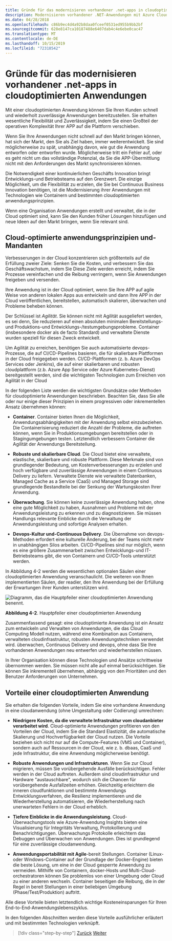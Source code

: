 ```yaml
---
title: Gründe für das modernisieren vorhandener .net-apps in cloudoptimierten Anwendungen
description: Modernisieren vorhandener .NET-Anwendungen mit Azure Cloud und Windows-Containern | Gründe für das modernisieren vorhandener .net-apps in cloudoptimierten Anwendungen
ms.date: 04/28/2018
ms.openlocfilehash: c86b9ec4d4a92b8daa0fceef0531ed955b9bb2bf
ms.sourcegitcommit: 628e8147ca10187488e6407dab4c4e6ebe0cac47
ms.translationtype: MT
ms.contentlocale: de-DE
ms.lasthandoff: 10/15/2019
ms.locfileid: "72318542"
---
```

# <a name="reasons-to-modernize-existing-net-apps-to-cloud-optimized-applications"></a>Gründe für das modernisieren vorhandener .net-apps in cloudoptimierten Anwendungen

Mit einer cloudoptimierten Anwendung können Sie Ihren Kunden schnell und wiederholt zuverlässige Anwendungen bereitzustellen. Sie erhalten wesentliche Flexibilität und Zuverlässigkeit, indem Sie einen Großteil der operativen Komplexität Ihrer APP auf die Plattform verschieben.

Wenn Sie Ihre Anwendungen nicht schnell auf den Markt bringen können, hat sich der Markt, den Sie als Ziel haben, immer weiterentwickelt. Sie sind möglicherweise zu spät, unabhängig davon, wie gut die Anwendung entworfen oder entworfen wurde. Möglicherweise tritt ein Fehler auf, oder es geht nicht um das vollständige Potenzial, da Sie die APP-Übermittlung nicht mit den Anforderungen des Markt synchronisieren können.

Die Notwendigkeit einer kontinuierlichen Geschäfts Innovation bringt Entwicklungs-und Betriebsteams auf den Grenzwert. Die einzige Möglichkeit, um die Flexibilität zu erzielen, die Sie bei Continuous Business Innovation benötigen, ist die Modernisierung ihrer Anwendungen mit Technologien wie Containern und bestimmten cloudoptimierten anwendungsprinzipien.

Wenn eine Organisation Anwendungen erstellt und verwaltet, die in der Cloud optimiert sind, kann Sie den Kunden früher Lösungen hinzufügen und neue Ideen auf den Markt bringen, wenn Sie relevant sind.

## <a name="cloud-optimized-application-principles-and-tenets"></a>Cloud-optimierte anwendungsprinzipien und-Mandanten 

Verbesserungen in der Cloud konzentrieren sich größtenteils auf die Erfüllung zweier Ziele: Senken Sie die Kosten, und verbessern Sie das Geschäftswachstum, indem Sie Diese Ziele werden erreicht, indem Sie Prozesse vereinfachen und die Reibung verringern, wenn Sie Anwendungen freigeben und versenden.

Ihre Anwendung ist in der Cloud optimiert, wenn Sie Ihre APP auf agile Weise von anderen lokalen Apps aus entwickeln und dann Ihre APP in der Cloud veröffentlichen, bereitstellen, automatisch skalieren, überwachen und Probleme beheben können.

Der Schlüssel ist *Agilität*. Sie können nicht mit Agilität ausgeliefert werden, es sei denn, Sie reduzieren auf einen absoluten minimalen Bereitstellungs-und Produktions-und Entwicklungs-/testumgebungsprobleme. Container (insbesondere docker als de facto Standard) und verwaltete Dienste wurden speziell für diesen Zweck entwickelt.

Um Agilität zu erreichen, benötigen Sie auch automatisierte devops-Prozesse, die auf CI/CD-Pipelines basieren, die für skalierbare Plattformen in der Cloud freigegeben werden. CI/CD-Plattformen (z. b. Azure DevOps Services oder Jenkins), die auf einer skalierbaren und robusten cloudplattform (z.b. Azure App Service oder Azure Kubernetes-Dienst) bereitgestellt werden, sind die wichtigsten Technologien zum Erreichen von Agilität in der Cloud

In der folgenden Liste werden die wichtigsten Grundsätze oder Methoden für cloudoptimierte Anwendungen beschrieben. Beachten Sie, dass Sie alle oder nur einige dieser Prinzipien in einem progressiven oder inkrementellen Ansatz übernehmen können:

- **Container**. Container bieten Ihnen die Möglichkeit, Anwendungsabhängigkeiten mit der Anwendung selbst einzubeziehen. Die Containerisierung reduziert die Anzahl der Probleme, die auftreten können, wenn Sie in Produktionsumgebungen bereitstellen oder in Stagingumgebungen testen. Letztendlich verbessern Container die Agilität der Anwendungs Bereitstellung.

- **Robuste und skalierbare Cloud**. Die Cloud bietet eine verwaltete, elastische, skalierbare und robuste Plattform. Diese Merkmale sind von grundlegender Bedeutung, um Kostenverbesserungen zu erzielen und hoch verfügbare und zuverlässige Anwendungen in einem Continuous Delivery zu liefern. Verwaltete Dienste wie verwaltete Datenbanken, Managed Cache as a Service (CaaS) und Managed Storage sind grundlegende Bestandteile bei der Senkung der Wartungskosten Ihrer Anwendung.

- **Überwachung**. Sie können keine zuverlässige Anwendung haben, ohne eine gute Möglichkeit zu haben, Ausnahmen und Probleme mit der Anwendungsleistung zu erkennen und zu diagnostizieren. Sie müssen Handlungs relevante Einblicke durch die Verwaltung der Anwendungsleistung und sofortige Analysen erhalten.

- **Devops-Kultur und-Continuous Delivery**. Die Übernahme von devops-Methoden erfordert eine kulturelle Änderung, bei der Teams nicht mehr in unabhängigen Silos arbeiten. CI/CD-Pipelines sind nur möglich, wenn es eine größere Zusammenarbeit zwischen Entwicklungs-und IT-Betriebsteams gibt, die von Containern und CI/CD-Tools unterstützt werden.

In Abbildung 4-2 werden die wesentlichen optionalen Säulen einer cloudoptimierten Anwendung veranschaulicht. Die weiteren von Ihnen implementierten Säulen, der readier, den Ihre Anwendung bei der Erfüllung der Erwartungen ihrer Kunden unterstützen wird.

![Diagramm, das die Hauptpfeiler einer cloudoptimierten Anwendung benennt.](./media/reasons-to-modernize-existing-net-apps-to-cloud-optimized-applications/main-pillars-cloud-optimized-application.png)

**Abbildung 4-2**. Hauptpfeiler einer cloudoptimierten Anwendung

Zusammenfassend gesagt: eine cloudoptimierte Anwendung ist ein Ansatz zum entwickeln und Verwalten von Anwendungen, die das Cloud Computing Modell nutzen, während eine Kombination aus Containern, verwalteten cloudinfrastruktur, robusten Anwendungstechniken verwendet wird. überwachen, Continuous Delivery und devops, ohne dass Sie Ihre vorhandenen Anwendungen neu entwerfen und wiederherstellen müssen.

In Ihrer Organisation können diese Technologien und Ansätze schrittweise übernommen werden. Sie müssen nicht alle auf einmal berücksichtigen. Sie können Sie inkrementell übernehmen, abhängig von den Prioritäten und den Benutzer Anforderungen von Unternehmen.

## <a name="benefits-of-a-cloud-optimized-application"></a>Vorteile einer cloudoptimierten Anwendung

Sie erhalten die folgenden Vorteile, indem Sie eine vorhandene Anwendung in eine cloudanwendung (ohne Umgestaltung oder Codierung) umrechnen:

- **Niedrigere Kosten, da die verwaltete Infrastruktur vom cloudanbieter verarbeitet wird**. Cloud-optimierte Anwendungen profitieren von den Vorteilen der Cloud, indem Sie die Standard Elastizität, die automatische Skalierung und Hochverfügbarkeit der Cloud nutzen. Die Vorteile beziehen sich nicht nur auf die Compute-Features (VMS und Container), sondern auch auf Ressourcen in der Cloud, wie z. b. dbaas, CaaS und jede Infrastruktur, die eine Anwendung möglicherweise benötigt.

- **Robuste Anwendungen und Infrastrukturen**. Wenn Sie zur Cloud migrieren, müssen Sie vorübergehende Ausfälle berücksichtigen. Fehler werden in der Cloud auftreten. Außerdem sind cloudinfrastruktur und Hardware "austauschbare", wodurch sich die Chancen für vorübergehende Ausfallzeiten erhöhen. Gleichzeitig erleichtern die inneren cloudfunktionen und bestimmte Anwendungs Entwicklungsverfahren, die Resilienz implementieren und die Wiederherstellung automatisieren, die Wiederherstellung nach unerwarteten Fehlern in der Cloud erheblich.

- **Tiefere Einblicke in die Anwendungsleistung**. Cloud-Überwachungstools wie Azure-Anwendung Insights bieten eine Visualisierung für Integritäts Verwaltung, Protokollierung und Benachrichtigungen. Überwachungs Protokolle erleichtern das Debuggen und Überwachen von Anwendungen. Dies ist grundlegend für eine zuverlässige cloudanwendung.

- **Anwendungsportabilität mit Agile**-bereit Stellungen. Container (Linux-oder Windows-Container auf der Grundlage der Docker-Engine) bieten die beste Lösung, um eine in der Cloud gesperrte Anwendung zu vermeiden. Mithilfe von Containern, docker-Hosts und Multi-Cloud-orchestratoren können Sie problemlos von einer Umgebung oder Cloud zu einer anderen wechseln. Container beseitigen die Reibung, die in der Regel in bereit Stellungen in einer beliebigen Umgebung (Phase/Test/Produktion) auftritt.

Alle diese Vorteile bieten letztendlich wichtige Kosteneinsparungen für Ihren End-to-End-Anwendungslebenszyklus.

In den folgenden Abschnitten werden diese Vorteile ausführlicher erläutert und mit bestimmten Technologien verknüpft.

>[!div class="step-by-step"]
>[Zurück](index.md)
>[Weiter](microsoft-technologies-in-cloud-optimized-applications.md)
